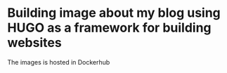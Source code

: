 # Building image about my blog using HUGO as a framework for building websites

The images is hosted in Dockerhub
